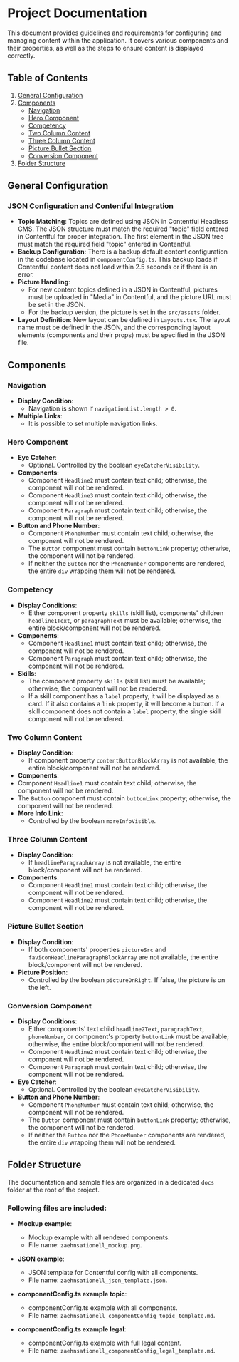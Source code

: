 # Project Documentation

This document provides guidelines and requirements for configuring and managing content within the application. It covers various components and their properties, as well as the steps to ensure content is displayed correctly.

## Table of Contents

1. [General Configuration](#general-configuration)
2. [Components](#components)
   - [Navigation](#navigation)
   - [Hero Component](#hero-component)
   - [Competency](#competency)
   - [Two Column Content](#two-column-content)
   - [Three Column Content](#three-column-content)
   - [Picture Bullet Section](#picture-bullet-section)
   - [Conversion Component](#conversion-component)
3. [Folder Structure](#folder-structure)

## General Configuration

### JSON Configuration and Contentful Integration

- **Topic Matching**: Topics are defined using JSON in Contentful Headless CMS. The JSON structure must match the required "topic" field entered in Contentful for proper integration. The first element in the JSON tree must match the required field "topic" entered in Contentful.
- **Backup Configuration**: There is a backup default content configuration in the codebase located in `componentConfig.ts`. This backup loads if Contentful content does not load within 2.5 seconds or if there is an error.
- **Picture Handling**:
  - For new content topics defined in a JSON in Contentful, pictures must be uploaded in "Media" in Contentful, and the picture URL must be set in the JSON.
  - For the backup version, the picture is set in the `src/assets` folder.
- **Layout Definition**: New layout can be defined in `Layouts.tsx`. The layout name must be defined in the JSON, and the corresponding layout elements (components and their props) must be specified in the JSON file.

## Components

### Navigation

- **Display Condition**:
  - Navigation is shown if `navigationList.length > 0`.
- **Multiple Links**:
  - It is possible to set multiple navigation links.

### Hero Component

- **Eye Catcher**:
  - Optional. Controlled by the boolean `eyeCatcherVisibility`.
- **Components**:
  - Component `Headline2` must contain text child; otherwise, the component will not be rendered.
  - Component `Headline3` must contain text child; otherwise, the component will not be rendered.
  - Component `Paragraph` must contain text child; otherwise, the component will not be rendered.
- **Button and Phone Number**:
  - Component `PhoneNumber` must contain text child; otherwise, the component will not be rendered.
  - The `Button` component must contain `buttonLink` property; otherwise, the component will not be rendered.
  - If neither the `Button` nor the `PhoneNumber` components are rendered, the entire `div` wrapping them will not be rendered.

### Competency

- **Display Conditions**:
  - Either component property `skills` (skill list), components' children `headline1Text`, or `paragraphText` must be available; otherwise, the entire block/component will not be rendered.
- **Components**:
  - Component `Headline1` must contain text child; otherwise, the component will not be rendered.
  - Component `Paragraph` must contain text child; otherwise, the component will not be rendered.
- **Skills**:
  - The component property `skills` (skill list) must be available; otherwise, the component will not be rendered.
  - If a skill component has a `label` property, it will be displayed as a card. If it also contains a `link` property, it will become a button. If a skill component does not contain a `label` property, the single skill component will not be rendered.

### Two Column Content

- **Display Condition**:
  - If component property `contentButtonBlockArray` is not available, the entire block/component will not be rendered.
- **Components**:
- Component `Headline1` must contain text child; otherwise, the component will not be rendered.
- The `Button` component must contain `buttonLink` property; otherwise, the component will not be rendered.
- **More Info Link**:
  - Controlled by the boolean `moreInfoVisible`.

### Three Column Content

- **Display Condition**:
  - If `headlineParagraphArray` is not available, the entire block/component will not be rendered.
- **Components**:
  - Component `Headline1` must contain text child; otherwise, the component will not be rendered.
  - Component `Headline2` must contain text child; otherwise, the component will not be rendered.

### Picture Bullet Section

- **Display Condition**:
  - If both components' properties `pictureSrc` and `faviconHeadlineParagraphBlockArray` are not available, the entire block/component will not be rendered.
- **Picture Position**:
  - Controlled by the boolean `pictureOnRight`. If false, the picture is on the left.

### Conversion Component

- **Display Conditions**:
  - Either components' text child `headline2Text`, `paragraphText`, `phoneNumber`, or component's property `buttonLink` must be available; otherwise, the entire block/component will not be rendered.
  - Component `Headline2` must contain text child; otherwise, the component will not be rendered.
  - Component `Paragraph` must contain text child; otherwise, the component will not be rendered.
- **Eye Catcher**:
  - Optional. Controlled by the boolean `eyeCatcherVisibility`.
- **Button and Phone Number**:
  - Component `PhoneNumber` must contain text child; otherwise, the component will not be rendered.
  - The `Button` component must contain `buttonLink` property; otherwise, the component will not be rendered.
  - If neither the `Button` nor the `PhoneNumber` components are rendered, the entire `div` wrapping them will not be rendered.

## Folder Structure

The documentation and sample files are organized in a dedicated `docs` folder at the root of the project.

### Following files are included:

- **Mockup example**:

  - Mockup example with all rendered components.
  - File name: `zaehnsationell_mockup.png`.

- **JSON example**:

  - JSON template for Contentful config with all components.
  - File name: `zaehnsationell_json_template.json`.

- **componentConfig.ts example topic**:

  - componentConfig.ts example with all components.
  - File name: `zaehnsationell_componentConfig_topic_template.md`.

- **componentConfig.ts example legal**:

  - componentConfig.ts example with full legal content.
  - File name: `zaehnsationell_componentConfig_legal_template.md`.
